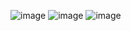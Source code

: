 ![image](https://user-images.githubusercontent.com/36649115/44506516-99f4eb80-a65b-11e8-838b-62e86724ac77.png)
![image](https://user-images.githubusercontent.com/36649115/44506540-ab3df800-a65b-11e8-9584-49f7e9379999.png)
![image](https://user-images.githubusercontent.com/36649115/44506560-c1e44f00-a65b-11e8-905c-05406ee04744.png)
